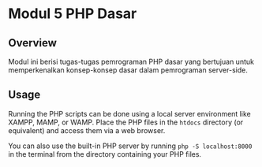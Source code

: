 # Modul 5 PHP Dasar

## Overview

Modul ini berisi tugas-tugas pemrograman PHP dasar yang bertujuan untuk memperkenalkan konsep-konsep dasar dalam pemrograman server-side.

## Usage

Running the PHP scripts can be done using a local server environment like XAMPP, MAMP, or WAMP. Place the PHP files in the `htdocs` directory (or equivalent) and access them via a web browser.

You can also use the built-in PHP server by running `php -S localhost:8000` in the terminal from the directory containing your PHP files.
